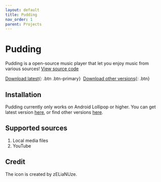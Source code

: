 ```yaml
---
layout: default
title: Pudding
nav_order: 1
parent: Projects
---
```


# Pudding

Pudding is a open-source music player that let you enjoy music from various sources!
[View source code](https://github.com/BorisChen396/Pudding)

[Download latest][get-latest]{: .btn .btn-primary}&nbsp;
[Download other versions][get-old]{: .btn}

## Installation

Pudding currently only works on Android Lollipop or higher.  You can get latest version [here][get-latest], or find other versions [here][get-old].

## Supported sources

 1. Local media files
 2. YouTube

## Credit

The icon is created by zELiaNUze.

[get-latest]:javascript:fetch("https://api.github.com/repositories/367643669/releases/latest").then(response=>{response.json().then(json=>{window.location.href=json.assets[json.assets.length-1].browser_download_url})});
[get-old]:javascript:if(confirm("Old\u0020versions\u0020may\u0020not\u0020be\u0020usable\u0020because\u0020of\u0020bugs\u0020or\u0020other\u0020problems.\u0020Continue?"))window.location.href="https://github.com/BorisChen396/Pudding/releases";
